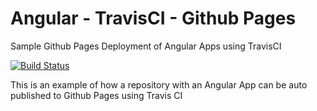 # Angular - TravisCI - Github Pages
Sample Github Pages Deployment of Angular Apps using TravisCI

[![Build Status](https://travis-ci.org/DDDGamer/angular-travis-ghpages.svg?branch=master)](https://travis-ci.org/DDDGamer/angular-travis-ghpages)

This is an example of how a repository with an Angular App can be auto published to Github Pages using Travis CI
